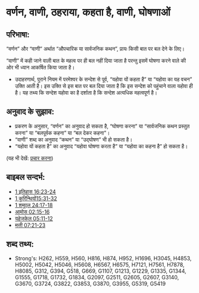 # वर्णन, वाणी, ठहराया, कहता है, वाणी, घोषणाओं #

## परिभाषा: ##

“वर्णन” और “वाणी” अर्थात “औपचारिक या सार्वजनिक कथन”, प्रायः किसी बात पर बल देने के लिए।

“वाणी” में कही जाने वाली बात के महत्व पर ही बल नहीं दिया जाता है परन्तु इसमें घोषणा करने वाले की ओर भी ध्यान आकर्षित किया जाता है।

* उदाहरणार्थ, पुराने नियम में परमेश्वर के सन्देश से पूर्व, “यहोवा यों कहता है” या “यहोवा का यह वचन” उक्ति आती है। इस उक्ति से इस बात पर बल दिया जाता है कि इस सन्देश को पहुंचाने वाला यहोवा ही है। यह तथ्य कि सन्देश यहोवा का है दर्शाता है कि सन्देश अत्यधिक महत्वपूर्ण है। 

## अनुवाद के सुझाव: ##

* प्रकरण के अनुसार, “वर्णन” का अनुवाद हो सकता है, “घोषणा करना” या “सार्वजनिक कथन प्रस्तुत करना” या “बलपूर्वक कहना” या “बल देकर कहना”।
* “वाणी” शब्द का अनुवाद “कथन” या “उद्घोषण” भी हो सकता है।
* “यहोवा यों कहता है” का अनुवाद “यहोवा घोषणा करता है” या “यहोवा का कहना है”  हो सकता है। 

(यह भी देखें: [प्रचार करना](../other/proclaim.md))

## बाइबल सन्दर्भ: ##

* [1 इतिहास 16:23-24](rc://hi/tn/help/1ch/16/23)
* [1 कुरिन्थियों15:31-32](rc://hi/tn/help/1co/15/31)
* [1 शमूएल 24:17-18](rc://hi/tn/help/1sa/24/17)
* [आमोस 02:15-16](rc://hi/tn/help/amo/02/15)
* [यहेजकेल 05:11-12](rc://hi/tn/help/ezk/05/11)
* [मत्ती 07:21-23](rc://hi/tn/help/mat/07/21)

## शब्द तथ्य: ##

* Strong's: H262, H559, H560, H816, H874, H952, H1696, H3045, H4853, H5002, H5042, H5046, H5608, H6567, H6575, H7121, H7561, H7878, H8085, G312, G394, G518, G669, G1107, G1213, G1229, G1335, G1344, G1555, G1718, G1732, G1834, G2097, G2511, G2605, G2607, G3140, G3670, G3724, G3822, G3853, G3870, G3955, G5319, G5419
